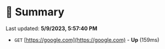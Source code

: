 # 📖 Summary
Last updated: **5/9/2023, 5:57:40 PM**

- `GET` [https://google.com](https://google.com) - **Up** (159ms)
